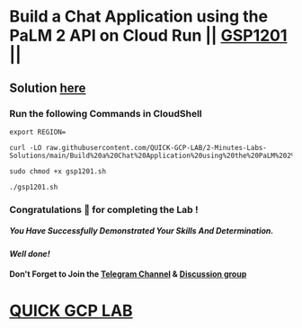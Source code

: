 # Build a Chat Application using the PaLM 2 API on Cloud Run || [GSP1201](https://www.cloudskillsboost.google/focuses/80696?parent=catalog) ||

## Solution [here](https://youtu.be/Q0QVGrEVbes)

### Run the following Commands in CloudShell

```
export REGION=
```
```
curl -LO raw.githubusercontent.com/QUICK-GCP-LAB/2-Minutes-Labs-Solutions/main/Build%20a%20Chat%20Application%20using%20the%20PaLM%202%20API%20on%20Cloud%20Run/gsp1201.sh

sudo chmod +x gsp1201.sh

./gsp1201.sh
```

### Congratulations 🎉 for completing the Lab !

##### *You Have Successfully Demonstrated Your Skills And Determination.*

#### *Well done!*

#### Don't Forget to Join the [Telegram Channel](https://t.me/quickgcplab) & [Discussion group](https://t.me/quickgcplabchats)

# [QUICK GCP LAB](https://www.youtube.com/@quickgcplab)

